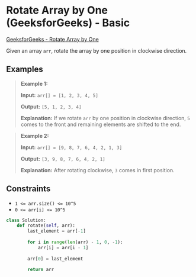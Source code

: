 # Rotate Array by One (GeeksforGeeks) - Basic

[GeeksforGeeks - Rotate Array by One](https://www.geeksforgeeks.org/problems/cyclically-rotate-an-array-by-one2614/1?itm_source=geeksforgeeks&itm_medium=article&itm_campaign=bottom_sticky_on_article)

Given an array `arr`, rotate the array by one position in clockwise direction.

## Examples

> **Example 1:**
>
> **Input:** `arr[] = [1, 2, 3, 4, 5]`
>
> **Output:** `[5, 1, 2, 3, 4]`
>
> **Explanation:** If we rotate `arr` by one position in clockwise direction, `5` comes to the front and remaining elements are shifted to the end.

> **Example 2:**
>
> **Input:** `arr[] = [9, 8, 7, 6, 4, 2, 1, 3]`
>
> **Output:** `[3, 9, 8, 7, 6, 4, 2, 1]`
>
> **Explanation:** After rotating clockwise, `3` comes in first position.

## Constraints

- `1 <= arr.size() <= 10^5`
- `0 <= arr[i] <= 10^5`

```python
class Solution:
    def rotate(self, arr):
        last_element = arr[-1]
        
        for i in range(len(arr) - 1, 0, -1):
            arr[i] = arr[i - 1]
            
        arr[0] = last_element
        
        return arr
```